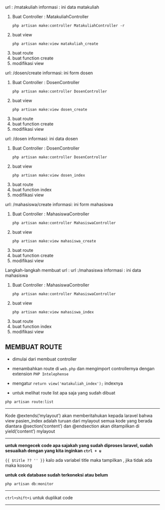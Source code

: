 url : /matakuliah
informasi : ini data matakuliah
1. Buat Controller : MatakuliahController
    ```
    php artisan make:controller MatakuliahController -r
    ```
2. buat view
    ```
    php artisan make:view matakuliah_create
    ```
3. buat route
4. buat function create
5. modifikasi view




url: /dosen/create
informasi: ini form dosen

1. Buat Controller : DosenController
    ```
    php artisan make:controller DosenController
    ```
2. buat view
    ```
    php artisan make:view dosen_create
    ```
3. buat route
4. buat function create
5. modifikasi view

url: /dosen
informasi: ini data dosen

1. Buat Controller : DosenController
    ```
    php artisan make:controller DosenController
    ```
2. buat view
    ```
    php artisan make:view dosen_index
    ```
3. buat route
4. buat function index
5. modifikasi view


url: /mahasiswa/create
informasi: ini form mahasiswa

1. Buat Controller : MahasiswaController
    ```
    php artisan make:controller MahasiswaController
    ```
2. buat view
    ```
    php artisan make:view mahasiswa_create
    ```
3. buat route
4. buat function create
5. modifikasi view


Langkah-langkah membuat url :
url :/mahasiswa
informasi : ini data mahasiswa

1. Buat Controller : MahasiswaController
    ```
    php artisan make:controller MahasiswaController
    ```
2. buat view
    ```
    php artisan make:view mahasiswa_index
    ```
3. buat route
4. buat function index
5. modifikasi view


## MEMBUAT ROUTE
- dimulai dari membuat controller
- menambahkan route di ```web.php``` dan mengimport controllernya dengan extension ```PHP Intelephense```
- mengatur ```return view('matakuliah_index');``` indexnya

- untuk melihat route list apa saja yang sudah dibuat

```
php artisan route:list
```

***
Kode @extends(‘mylayout’) akan memberitahukan kepada laravel bahwa view pasien_index adalah
turuan dari mylayout semua kode yang berada diantara @section(‘content’) dan @endsection akan
ditampilkan di yield(‘content’) mylayout
***

**untuk mengecek code apa sajakah yang sudah diproses laravel, sudah sesuaikah dengan yang kita inginkan ``ctrl + u``**

``{{ $title ?? '' }}`` kalo ada variabel title maka tampilkan , jika tidak ada maka kosong


**untuk cek database sudah terkoneksi atau belum**

```php artisan db:monitor``` 

*** 
```ctrl+shift+i``` untuk duplikat code
***
